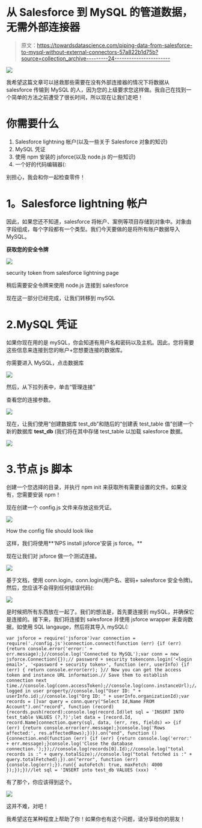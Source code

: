# 从 Salesforce 到 MySQL 的管道数据，无需外部连接器

> 原文：<https://towardsdatascience.com/piping-data-from-salesforce-to-mysql-without-external-connectors-57a822b1d75b?source=collection_archive---------24----------------------->

![](img/a858c8be16857ed2e4d82b1fa6f65437.png)

我希望这篇文章可以拯救那些需要在没有外部连接器的情况下将数据从 salesforce 传输到 MySQL 的人，因为您的上级要求您这样做。我自己在找到一个简单的方法之前遭受了很长时间，所以现在让我们走吧！

# 你需要什么

1.  Salesforce lightning 帐户(以及一些关于 Salesforce 对象的知识)
2.  MySQL 凭证
3.  使用 npm 安装的 jsforce(以及 node.js 的一些知识)
4.  一个好的代码编辑器(:

别担心，我会和你一起检查零件！

# **1。Salesforce lightning 帐户**

因此，如果您还不知道，salesforce 将帐户、案例等项目存储到对象中。对象由字段组成，每个字段都有一个类型。我们今天要做的是将所有账户数据导入 MySQL。

**获取您的安全令牌**

![](img/5ede1c08db575ee4272b86a7996f8c5b.png)

security token from salesforce lightning page

稍后需要安全令牌来使用 node.js 连接到 salesforce

现在这一部分已经完成，让我们转移到 mySQL

# 2.MySQL 凭证

如果你现在用的是 mySQL，你会知道有用户名和密码以及主机。因此，您将需要这些信息来连接到您的帐户+您想要连接的数据库。

你需要进入 MySQL，点击数据库

![](img/5399541eadab09dae5824b2a729046d5.png)

然后，从下拉列表中，单击“管理连接”

查看您的连接参数。

![](img/c62e2e678801a27617495665ae45fcb2.png)

现在，让我们使用“创建数据库 test_db”和随后的“创建表 test_table 值”创建一个新的数据库 **test_db** (我们将在其中存储 test_table 以加载 salesforce 数据。

![](img/7abb176f5d8f61cb1186c861be16cce3.png)

# 3.节点 js 脚本

创建一个您选择的目录，并执行 npm init 来获取所有需要设置的文件。如果没有，您需要安装 npm！

现在创建一个 config.js 文件来存放这些凭证。

![](img/74830eff7c1008d685f860f0e0d53d8b.png)

How the config file should look like

这样，我们将使用**‘NPS install jsforce’安装 js force。**

现在让我们对 jsforce 做一个测试连接。

![](img/0e60d5f1e39d507ef109a0d1ebc19de1.png)

基于文档，使用 conn.login，conn.login(用户名、密码+ salesforce 安全令牌)。然后，您应该不会得到任何错误代码(:

![](img/a61dea02f7dd75383b1ad661dfd87b0b.png)

是时候把所有东西放在一起了。我们的想法是，首先要连接到 mySQL，并确保它是连接的。接下来，我们将连接到 salesforce 并使用 jsforce wrapper 来查询数据，如使用 SQL langauge，然后将其导入 mySQL(:

```
var jsforce = require('jsforce')var connection = require('./config.js')connection.connect(function (err) {if (err) {return console.error('error:' + err.message);}//console.log('Connected to MySQL');var conn = new jsforce.Connection({});// password + security tokenconn.login('<login email>', '<password + security token>', function (err, userInfo) {if (err) { return console.error(err); }// Now you can get the access token and instance URL information.// Save them to establish connection next time.//console.log(conn.accessToken);//console.log(conn.instanceUrl);// logged in user property//console.log("User ID: " + userInfo.id);//console.log("Org ID: " + userInfo.organizationId);var records = []var query = conn.query("Select Id,Name FROM Account").on("record", function (record) {records.push(record);console.log(record.Id)let sql = 'INSERT INTO test_table VALUES (?,?)';let data = [record.Id, record.Name]connection.query(sql, data, (err, res, fields) => {if (err) {return console.error(err.message);}console.log('Rows affected:', res.affectedRows);})}).on("end", function () {connection.end(function (err) {if (err) {return console.log('error:' + err.message);}console.log('Close the database connection.');});//console.log(records[0].Id);//console.log("total records is :" + query.totalSize);//console.log("total fetched is :" + query.totalFetched);}).on("error", function (err) {console.log(err);}).run({ autoFetch: true, maxFetch: 4000 });});})//let sql = 'INSERT into test_db VALUES (xxx)  '
```

有了那个，你应该得到这个。

![](img/049601d276edae47118430e57a25cd77.png)

这并不难，对吧！

我希望这在某种程度上帮助了你！如果你也有这个问题，请分享给你的朋友！